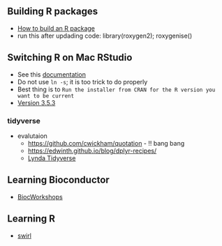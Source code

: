 ## Building R packages
- [How to build an R package](https://andrewbtran.github.io/NICAR/2018/workflow/docs/01-workflow_intro.html?utm_content=buffer858fd&utm_medium=social&utm_source=twitter.com&utm_campaign=buffer)
- run this after updading code: library(roxygen2); roxygenise()

## Switching R on Mac RStudio
- See this [documentation](https://support.rstudio.com/hc/en-us/articles/200486138-Changing-R-versions-for-RStudio-desktop)
- Do not use `ln -s`; it is too trick to do properly
- Best thing is to `Run the installer from CRAN for the R version you want to be current`
- [Version 3.5.3](https://cran.r-project.org/bin/macosx/el-capitan/base/)

### tidyverse
* evalutaion
    * https://github.com/cwickham/quotation - !! bang bang
    * https://edwinth.github.io/blog/dplyr-recipes/
    * [Lynda Tidyverse](https://www.lynda.com/R-tutorials/Non-standard-evaluation-programming-tidyverse/586672/649013-4.html?autoplay=true)

## Learning Bioconductor
- [BiocWorkshops](https://bioconductor.github.io/BiocWorkshops/)

## Learning R
- [swirl](https://swirlstats.com/)

